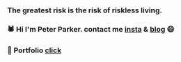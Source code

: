 ### The greatest risk is the risk of riskless living.

### 🕷 Hi I'm Peter Parker. contact me [insta](https://www.instagram.com/yoo_gi_oh/) & [blog](https://velog.io/@yjscm04) 😄

### 📖 Portfolio [click](https://www.notion.so/Yoo-Jin-Soo-63f369ce742c4c08b49e8199ae614a92)


<!--
**PeterParker/PeterParker** is a ✨ _special_ ✨ repository because its `README.md` (this file) appears on your GitHub profile.

Here are some ideas to get you started:

- 🔭 I’m currently working on ...
- 🌱 I’m currently learning ...
- 👯 I’m looking to collaborate on ...
- 🤔 I’m looking for help with ...
- 💬 Ask me about ...
- 📫 How to reach me: ...
- 😄 Pronouns: ...
- ⚡ Fun fact: ...
-->
